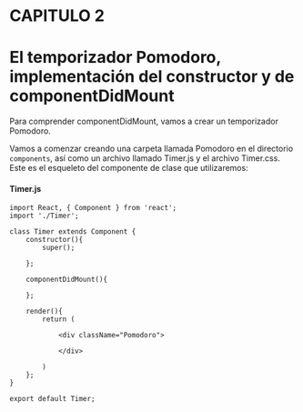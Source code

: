 # CAPITULO 2

# El temporizador Pomodoro, implementación del constructor y de componentDidMount

Para comprender componentDidMount, vamos a crear un temporizador Pomodoro.

Vamos a comenzar creando una carpeta llamada Pomodoro en el directorio `components`, así como un archivo llamado Timer.js y el archivo Timer.css. Este es el esqueleto del componente de clase que utilizaremos:

#### Timer.js

```
import React, { Component } from 'react';
import './Timer';

class Timer extends Component {
    constructor(){
        super();

    };

    componentDidMount(){

    };

    render(){
        return (

            <div className="Pomodoro">
            
            </div>

        )
    };
}

export default Timer;

```

